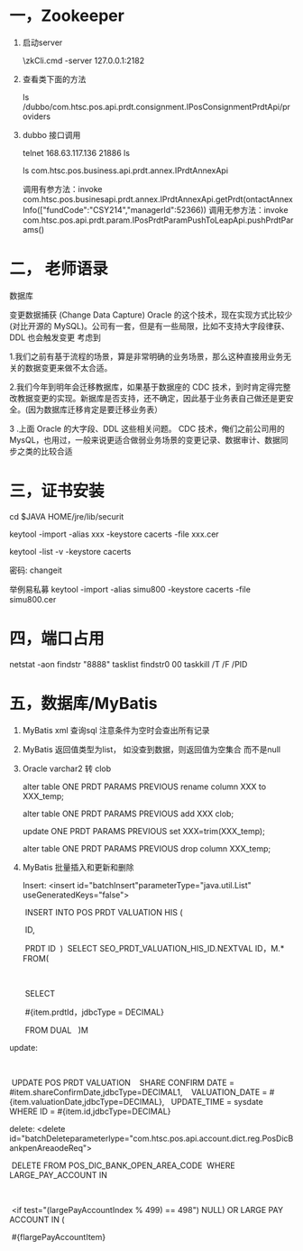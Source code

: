 # 一，Zookeeper

1. 启动server

   \zkCli.cmd -server 127.0.0.1:2182

2. 查看类下面的方法

   ls /dubbo/com.htsc.pos.api.prdt.consignment.IPosConsignmentPrdtApi/providers

3. dubbo 接口调用

   telnet 168.63.117.136 21886
   ls

   ls com.htsc.pos.business.api.prdt.annex.IPrdtAnnexApi

   调用有参方法：invoke com.htsc.pos.businesapi.prdt.annex.IPrdtAnnexApi.getPrdt(ontactAnnexInfo(["fundCode":"CSY214","managerId":52366))
   调用无参方法：invoke com.htsc.pos.api.prdt.param.IPosPrdtParamPushToLeapApi.pushPrdtParams()



# 二， 老师语录

数据库

变更数据捕获 (Change Data Capture)
Oracle 的这个技术，现在实现方式比较少(对比开源的 MySQL)。公司有一套，但是有一些局限，比如不支持大字段律获、DDL 也会触发变更
考虑到

1.我们之前有基于流程的场景，算是非常明确的业务场景，那么这种直接用业务无关的数据变更来做不太合适。

2.我们今年到明年会迁移教据库，如果基于数据座的 CDC 技术，到时肯定得完整改教据变更的实现。新据库是否支持，还不确定，因此基于业务表自己做还是更安全。(因为数据库迁移肯定是要迁移业务表）

3 .上面 Oracle 的大字段、DDL 这些相关问题。
CDC 技术，俺们之前公司用的 MysQL，也用过，一般来说更适合做弱业务场景的变更记录、数据审计、数据同步之类的比较合适



# 三，证书安装

cd $JAVA HOME/jre/lib/securit

keytool -import -alias xxx -keystore cacerts -file xxx.cer

keytool -list -v -keystore cacerts

密码: changeit

举例易私募
keytool -import -alias simu800 -keystore cacerts -file simu800.cer



# 四，端口占用

netstat -aon  findstr "8888"
tasklist  findstr0 00
taskkill /T /F /PID



# 五，数据库/MyBatis

1. MyBatis xml 查询sql 注意条件为空时会查出所有记录

2. MyBatis 返回值类型为list， 如没查到数据，则返回值为空集合 而不是null

3. Oracle varchar2 转 clob

   alter table ONE PRDT PARAMS PREVIOUS rename column XXX to XXX_temp;

   alter table ONE PRDT PARAMS PREVIOUS add XXX clob;

   update ONE PRDT PARAMS PREVIOUS set XXX=trim(XXX_temp);

   alter table ONE PRDT PARAMS PREVIOUS drop column XXX_temp;

4. MyBatis 批量插入和更新和删除

   Insert:
   <insert id="batchInsert"parameterType="java.util.List" useGeneratedKeys="false">

   ​	INSERT INTO POS PRDT VALUATION HIS (

   ​		ID,

   ​		PRDT ID
   ​	)
   ​	SELECT SEO_PRDT_VALUATION_HIS_ID.NEXTVAL ID，M.* FROM(

   ​	<foreach collection="list" index="index" item="item" separator="union all">

   ​		SELECT

   ​		#{item.prdtId，jdbcType = DECIMAL}

   ​		FROM DUAL
   ​	<foreach>
   ​	)M
   </insert>



update:

<update id="batchUpdate" parameterType="java.util.List">

​	<foreach collection="list" item="item" index="index" open="begin" close=";end," separator=",">

​		UPDATE POS PRDT VALUATION
​		<set>
​			<if test="item.shareConfirmDate != nul1">
​				SHARE CONFIRM DATE = #item.shareConfirmDate,jdbcType=DECIMAL1,
​			</if>
​			<if test="item.valuationDate != null">
​				VALUATION_DATE = #{item.valuationDate,jdbcType=DECIMAL},
​			</if>
​			UPDATE_TIME = sysdate
​		</set>
​		WHERE ID = #{item.id,jdbcType=DECIMAL}
​	</foreach>
</update>



delete:
<delete id="batchDeleteparameterlype="com.htsc.pos.api.account.dict.reg.PosDicBankpenAreaodeReq">

​	DELETE FROM POS_DIC_BANK_OPEN_AREA_CODE
​	WHERE
​	LARGE_PAY_ACCOUNT IN

​	<foreach collection="largeayAcountlist" item="largeayAccountItem" index="largePayAccountIndex" open="(" close=")" separator=",">

​	<if test="(largePayAccountIndex % 499) == 498") NULL) OR LARGE PAY ACCOUNT IN (</if>

​	#{flargePayAccountItem}

​	</foreach>
</delete>